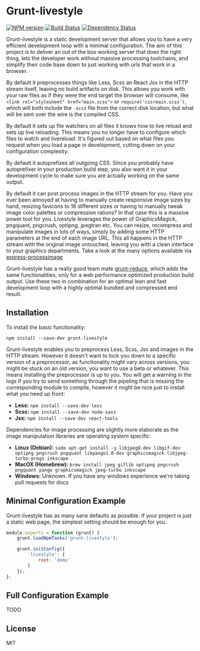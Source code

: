 Grunt-livestyle
===============
[![NPM version](https://badge.fury.io/js/grunt-livestyle.png)](http://badge.fury.io/js/grunt-livestyle)
[![Build Status](https://travis-ci.org/Munter/grunt-livestyle.png?branch=master)](https://travis-ci.org/Munter/grunt-livestyle)
[![Dependency Status](https://david-dm.org/Munter/grunt-livestyle.png)](https://david-dm.org/Munter/grunt-livestyle)

Grunt-livestyle is a static development server that allows you to have a very efficient development loop with a minimal configuration. The aim of this project is to deliver an out of the box working server that does the right thing, lets the developer work without massive processing toolchains, and simplify their code base down to just working with urls that work in a browser.

By default it preprocesses things like Less, Scss an React Jsx in the HTTP stream itself, leaving no build artifacts on disk. This allows you work with your raw files as if they were the end target the browser will consume, like `<link rel="stylesheet" href="main.scss">` or `require('css!main.scss')`, which will both include the `.scss` file from the correct disk location, but what will be sent over the wire is the compiled CSS.

By default it sets up file watchers on all files it knows how to live reload and sets up live reloading. This means you no longer have to configure which files to watch and livereload. It's figured out based on what files you request when you load a page in development, cutting down on your configuration complexity.

By default it autoprefixes all outgoing CSS. Since you probably have autoprefixer in your production build step, you also want it in your development cycle to make sure you are actually working on the same output.

By default it can post process images in the HTTP stream for you. Have you ever been annoyed at having to manually create responsive image sizes by hand, resizing favicons to 16 different sizes or having to manually tweak image color palettes or compression rations? In that case this is a massive power tool for you. Livestyle leverages the power of GraphicsMagick, pngquant, pngcrush, optipng, jpegtran etc. You can resize, recompress and manipulate images in lots of ways, simply by adding some HTTP parameters at the end of each image URL. This all happens in the HTTP stream with the original image untouched, leaving you with a clean interface to your graphics departments. Take a look at the many options available via [express-processimage](https://github.com/papandreou/express-processimage#query-string-syntax)

Grunt-livestyle has a really good team mate [grunt-reduce](https://github.com/Munter/grunt-reduce), which adds the same functionalities, only for a web performance optimized production build output. Use these two in combination for an optimal lean and fast development loop with a highly optimal bundled and compressed end result.


Installation
------------

To install the basic functionality:

```
npm install --save-dev grunt-livestyle
```

Grunt-livestyle enables you to preprocess Less, Scss, Jsx and images in the HTTP stream. However it doesn't want to lock you down to a specific version of a preprocessor, as functionality might vary across versions, you might be stuck on an old version, you want to use a beta or whatever. This means installing the preprocessor is up to you. You will get a warning in the logs if you try to send something through the pipeling that is missing the corresponding module to compile, however it might be nice just to install what you need up front:

- **Less:** `npm install --save-dev less`
- **Scss:** `npm install --save-dev node-sass`
- **Jsx:** `npm install --save-dev react-tools`

Dependencies for image processing are slightly more elaborate as the image manipulation libraries are operating system specific:

- **Linux (Debian):** `sudo apt-get install -y libjpeg8-dev libgif-dev optipng pngcrush pngquant libpango1.0-dev graphicsmagick libjpeg-turbo-progs inkscape`
- **MacOX (Homebrew):** `brew install jpeg giflib optipng pngcrush pngquant pango graphicsmagick jpeg-turbo inkscape`
- **Windows:** Unknown. If you have any windows experience we're taking pull requests for docs


Minimal Configuration Example
-----------------------------

Grunt-livestyle has as many sane defaults as possible. If your project is just a static web page, the simplest setting should be enough for you.

```JavaScript
module.exports = function (grunt) {
    grunt.loadNpmTasks('grunt-livestyle');

    grunt.initConfig({
        'livestyle': {
            root: 'demo'
        }
    });
};
```

Full Configuration Example
--------------------------

TODO


License
-------

MIT
